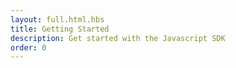 ```yaml
---
layout: full.html.hbs
title: Getting Started
description: Get started with the Javascript SDK
order: 0
---
```

